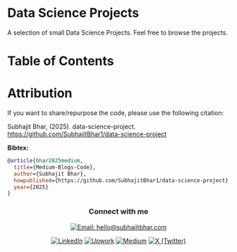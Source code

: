 # Data Science Projects
A selection of small Data Science Projects.
Feel free to browse the projects. 

# Table of Contents


# Attribution
If you want to share/repurpose the code, please use the following citation:

Subhajit Bhar, (2025). data-science-project. https://github.com/SubhajitBhar1/data-science-project

**Bibtex:**

```bibtex
@article{bhar2025medium,
  title={Medium-Blogs-Code},
  author={Subhajit Bhar},
  howpublished={https://github.com/SubhajitBhar1/data-science-project},
  year={2025}
}
```


<div align="center">
<h3 >Connect with me</h3>
<a href="mailto:hello@subhajitbhar.com" target="_blank" rel="noopener noreferrer"><img src="https://img.shields.io/badge/Email-hello%40subhajitbhar.com-EA4335?style=for-the-badge&logo=gmail&logoColor=white" alt="Email: hello@subhajitbhar.com" /></a>

<a href="https://www.linkedin.com/in/subhajitbhar1/" target="_blank" rel="noopener noreferrer"><img src="https://img.shields.io/badge/LinkedIn-0A66C2?style=for-the-badge&logo=linkedin&logoColor=white" alt="LinkedIn" /></a>
<a href="https://www.upwork.com/freelancers/subhajitbhar1" target="_blank" rel="noopener noreferrer"><img src="https://img.shields.io/badge/Upwork-6FDA44?style=for-the-badge&logo=upwork&logoColor=white" alt="Upwork" /></a>
<a href="https://medium.com/@subhajitbhar1" target="_blank" rel="noopener noreferrer"><img src="https://img.shields.io/badge/Medium-12100E?style=for-the-badge&logo=medium&logoColor=white" alt="Medium" /></a>
<a href="https://x.com/SubhajitBhar1" target="_blank" rel="noopener noreferrer"><img src="https://img.shields.io/badge/X-000000?style=for-the-badge&logo=x&logoColor=white" alt="X (Twitter)" /></a>


</div>